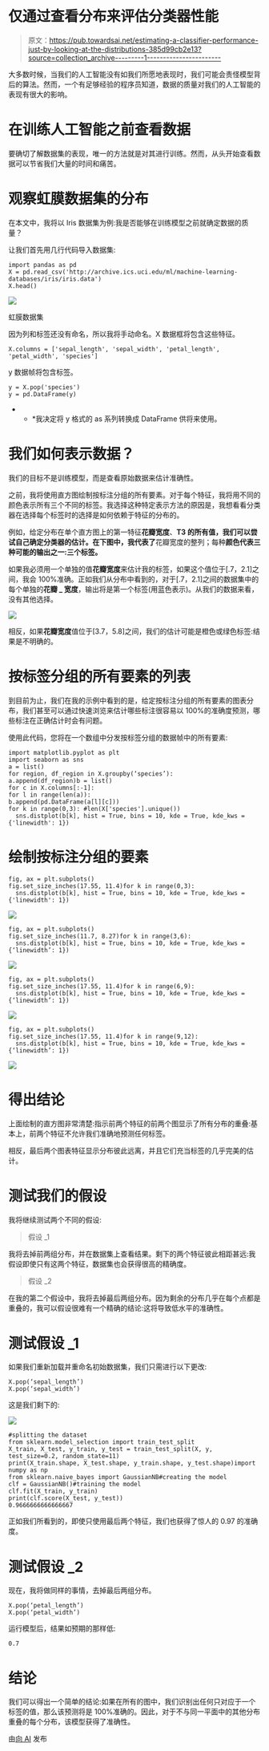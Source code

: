 # 仅通过查看分布来评估分类器性能

> 原文：<https://pub.towardsai.net/estimating-a-classifier-performance-just-by-looking-at-the-distributions-385d99cb2e13?source=collection_archive---------1----------------------->

大多数时候，当我们的人工智能没有如我们所愿地表现时，我们可能会责怪模型背后的算法。然而，一个有足够经验的程序员知道，数据的质量对我们的人工智能的表现有很大的影响。

# 在训练人工智能之前查看数据

要确切了解数据集的表现，唯一的方法就是对其进行训练。然而，从头开始查看数据可以节省我们大量的时间和痛苦。

# 观察虹膜数据集的分布

在本文中，我将以 Iris 数据集为例:我是否能够在训练模型之前就确定数据的质量？

让我们首先用几行代码导入数据集:

```
import pandas as pd
X = pd.read_csv('http://archive.ics.uci.edu/ml/machine-learning-databases/iris/iris.data')
X.head()
```

![](img/0d9996ab56516ab62ef3b7e0657cdeac.png)

虹膜数据集

因为列和标签还没有命名，所以我将手动命名。X 数据框将包含这些特征。

```
X.columns = ['sepal_length', 'sepal_width', 'petal_length', 'petal_width', 'species']
```

y 数据帧将包含标签。

```
y = X.pop('species')
y = pd.DataFrame(y)
```

* * *我决定将 y 格式的 as 系列转换成 DataFrame 供将来使用。

# 我们如何表示数据？

我们的目标不是训练模型，而是查看原始数据来估计准确性。

之前，我将使用直方图绘制按标注分组的所有要素。对于每个特征，我将用不同的颜色表示所有三个不同的标签。我选择这种特定表示方法的原因是，我想看看分类器在选择每个标签时的选择是如何依赖于特征的分布的。

例如，给定分布在单个直方图上的第一特征**花瓣宽度**、**T3 的所有值，我们可以尝试自己确定分类器的估计。在下图中，我代表了**花瓣宽度的整列；每种**颜色代表三种可能的输出之一:三个标签。**

如果我必须用一个单独的值**花瓣宽度**来估计我的标签，如果这个值位于[.7，2.1]之间，我会 100%准确。正如我们从分布中看到的，对于[.7，2.1]之间的数据集中的每个单独的**花瓣 _ 宽度**，输出将是第一个标签(用蓝色表示)。从我们的数据来看，没有其他选择。

![](img/2e1b7d8d462b20e12d0fde1e7eada9cd.png)

相反，如果**花瓣宽度**值位于[3.7，5.8]之间，我们的估计可能是橙色或绿色标签:结果是不明确的。

# 按标签分组的所有要素的列表

到目前为止，我们在我的示例中看到的是，给定按标注分组的所有要素的图表分布，我们甚至可以通过快速浏览来估计哪些标注很容易以 100%的准确度预测，哪些标注在正确估计时会有问题。

使用此代码，您将在一个数组中分发按标签分组的数据帧中的所有要素:

```
import matplotlib.pyplot as plt
import seaborn as sns
a = list()
for region, df_region in X.groupby(‘species’):
a.append(df_region)b = list()
for c in X.columns[:-1]:
for l in range(len(a)):
b.append(pd.DataFrame(a[l][c]))
for k in range(0,3): #len(X['species'].unique())
  sns.distplot(b[k], hist = True, bins = 10, kde = True, kde_kws = {'linewidth': 1})
```

# 绘制按标注分组的要素

```
fig, ax = plt.subplots()
fig.set_size_inches(17.55, 11.4)for k in range(0,3):
  sns.distplot(b[k], hist = True, bins = 10, kde = True, kde_kws = {'linewidth': 1})
```

![](img/e67dcf5f8645d992300160c3f52484a6.png)

```
fig, ax = plt.subplots()
fig.set_size_inches(11.7, 8.27)for k in range(3,6):
  sns.distplot(b[k], hist = True, bins = 10, kde = True, kde_kws = {‘linewidth’: 1})
```

![](img/4b4d4e0735fc1c08185021089d336d00.png)

```
fig, ax = plt.subplots()
fig.set_size_inches(17.55, 11.4)for k in range(6,9):
  sns.distplot(b[k], hist = True, bins = 10, kde = True, kde_kws = {‘linewidth’: 1})
```

![](img/2e1b7d8d462b20e12d0fde1e7eada9cd.png)

```
fig, ax = plt.subplots()
fig.set_size_inches(17.55, 11.4)for k in range(9,12):
  sns.distplot(b[k], hist = True, bins = 10, kde = True, kde_kws = {‘linewidth’: 1})
```

![](img/361d59ea6368c46947443ea9d4e6ba05.png)

# 得出结论

上面绘制的直方图非常清楚:指示前两个特征的前两个图显示了所有分布的重叠:基本上，前两个特征不允许我们准确地预测任何标签。

相反，最后两个图表特征显示分布彼此远离，并且它们充当标签的几乎完美的估计。

# 测试我们的假设

我将继续测试两个不同的假设:

> 假设 _1

我将去掉前两组分布，并在数据集上查看结果。剩下的两个特征彼此相距甚远:我假设即使只有这两个特征，数据集也会获得很高的精确度。

> 假设 _2

在我的第二个假设中，我将去掉最后两组分布。因为剩余的分布几乎在每个点都是重叠的，我可以假设很难有一个精确的结论:这将导致低水平的准确性。

# 测试假设 _1

如果我们重新加载并重命名初始数据集，我们只需进行以下更改:

```
X.pop(‘sepal_length’)
X.pop(‘sepal_width’)
```

这是我们剩下的:

![](img/ee45fc07c04fd8ce4286215e484baad9.png)

```
#splitting the dataset
from sklearn.model_selection import train_test_split
X_train, X_test, y_train, y_test = train_test_split(X, y, test_size=0.2, random_state=11)
print(X_train.shape, X_test.shape, y_train.shape, y_test.shape)import numpy as np
from sklearn.naive_bayes import GaussianNB#creating the model
clf = GaussianNB()#training the model
clf.fit(X_train, y_train)
print(clf.score(X_test, y_test))
0.9666666666666667
```

正如我们所看到的，即使只使用最后两个特征，我们也获得了惊人的 0.97 的准确度。

# 测试假设 _2

现在，我将做同样的事情，去掉最后两组分布。

```
X.pop(‘petal_length’)
X.pop(‘petal_width’)
```

运行模型后，结果如预期的那样低:

```
0.7
```

# 结论

我们可以得出一个简单的结论:如果在所有的图中，我们识别出任何只对应于一个标签的值，那么该预测将是 100%准确的。因此，对于不与同一平面中的其他分布重叠的每个分布，该模型获得了准确性。

由[向 AI](https://towardsai.net/) 发布